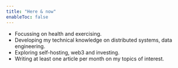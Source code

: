 ```yaml
---
title: "Here & now"
enableToc: false
---
```



- Focussing on health and exercising.
- Developing my technical knowledge on distributed systems, data engineering.
- Exploring self-hosting, web3 and investing.
- Writing at least one article per month on my topics of interest.
